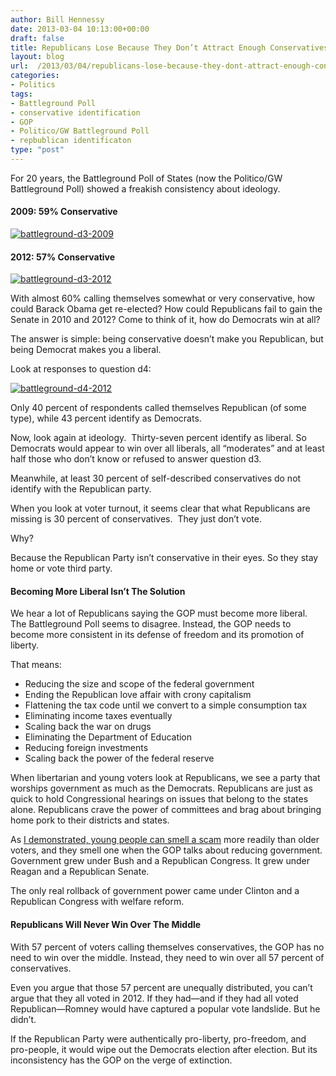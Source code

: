 ```yaml
---
author: Bill Hennessy
date: 2013-03-04 10:13:00+00:00
draft: false
title: Republicans Lose Because They Don’t Attract Enough Conservatives
layout: blog
url:  /2013/03/04/republicans-lose-because-they-dont-attract-enough-conservatives/
categories:
- Politics
tags:
- Battleground Poll
- conservative identification
- GOP
- Politico/GW Battleground Poll
- repbublican identificaton
type: "post"
---
```


For 20 years, the Battleground Poll of States (now the Politico/GW Battleground Poll) showed a freakish consistency about ideology.


#### 2009: 59% Conservative


[![battleground-d3-2009](https://hennessysview.com/wp-content/uploads/2013/03/battleground-d3-2009_thumb.png)
](https://hennessysview.com/wp-content/uploads/2013/03/battleground-d3-2009.png)


#### 




#### 2012: 57% Conservative


[![battleground-d3-2012](https://hennessysview.com/wp-content/uploads/2013/03/battleground-d3-2012_thumb.png)
](https://hennessysview.com/wp-content/uploads/2013/03/battleground-d3-2012.png)



With almost 60% calling themselves somewhat or very conservative, how could Barack Obama get re-elected? How could Republicans fail to gain the Senate in 2010 and 2012? Come to think of it, how do Democrats win at all?

The answer is simple: being conservative doesn’t make you Republican, but being Democrat makes you a liberal.

Look at responses to question d4:

[![battleground-d4-2012](https://hennessysview.com/wp-content/uploads/2013/03/battleground-d4-2012_thumb.png)
](https://hennessysview.com/wp-content/uploads/2013/03/battleground-d4-2012.png)

Only 40 percent of respondents called themselves Republican (of some type), while 43 percent identify as Democrats.

Now, look again at ideology.  Thirty-seven percent identify as liberal. So Democrats would appear to win over all liberals, all “moderates” and at least half those who don’t know or refused to answer question d3.

Meanwhile, at least 30 percent of self-described conservatives do not identify with the Republican party.

When you look at voter turnout, it seems clear that what Republicans are missing is 30 percent of conservatives.  They just don’t vote.

Why?

Because the Republican Party isn’t conservative in their eyes. So they stay home or vote third party.


#### Becoming More Liberal Isn’t The Solution


We hear a lot of Republicans saying the GOP must become more liberal. The Battleground Poll seems to disagree. Instead, the GOP needs to become more consistent in its defense of freedom and its promotion of liberty.

That means:



  * Reducing the size and scope of the federal government
  * Ending the Republican love affair with crony capitalism
  * Flattening the tax code until we convert to a simple consumption tax
  * Eliminating income taxes eventually
  * Scaling back the war on drugs
  * Eliminating the Department of Education
  * Reducing foreign investments
  * Scaling back the power of the federal reserve

When libertarian and young voters look at Republicans, we see a party that worships government as much as the Democrats. Republicans are just as quick to hold Congressional hearings on issues that belong to the states alone. Republicans crave the power of committees and brag about bringing home pork to their districts and states.

As [I demonstrated, young people can smell a scam](https://hennessysview.com/2013/02/25/why-gop-pandering-to-young-voters-backfires/) more readily than older voters, and they smell one when the GOP talks about reducing government. Government grew under Bush and a Republican Congress. It grew under Reagan and a Republican Senate.

The only real rollback of government power came under Clinton and a Republican Congress with welfare reform.


#### Republicans Will Never Win Over The Middle


With 57 percent of voters calling themselves conservatives, the GOP has no need to win over the middle. Instead, they need to win over all 57 percent of conservatives.

Even you argue that those 57 percent are unequally distributed, you can’t argue that they all voted in 2012. If they had—and if they had all voted Republican—Romney would have captured a popular vote landslide. But he didn’t.

If the Republican Party were authentically pro-liberty, pro-freedom, and pro-people, it would wipe out the Democrats election after election. But its inconsistency has the GOP on the verge of extinction.
